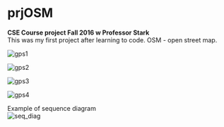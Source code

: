 # prjOSM
<b>CSE Course project Fall 2016 w Professor Stark </b><br>
This was my first project after learning to code. OSM - open street map.

![gps1](https://i.imgur.com/jX9CXU1.png)

![gps2](https://i.imgur.com/kQasgzN.png)

![gps3](https://i.imgur.com/8jC3QVy.png)

![gps4](https://i.imgur.com/woQPNlY.png)

Example of sequence diagram <br>
![seq_diag](https://i.imgur.com/28LcXts.png)
